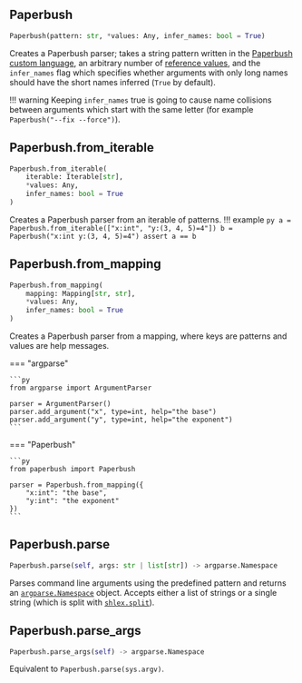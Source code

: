 ## Paperbush

```py
Paperbush(pattern: str, *values: Any, infer_names: bool = True)
```
Creates a Paperbush parser; takes a string pattern
written in the [Paperbush custom language](dsl.md), an arbitrary number of
[reference values](dsl.md#value-references), and the `infer_names` flag which
specifies whether arguments with only long names should have the short names
inferred (`True` by default).

!!! warning
    Keeping `infer_names` true is going to cause name collisions between
    arguments which start with the same letter (for example
    `Paperbush("--fix --force")`).


## Paperbush.from_iterable
```py
Paperbush.from_iterable(
    iterable: Iterable[str],
    *values: Any,
    infer_names: bool = True
)
```
Creates a Paperbush parser from an iterable of patterns.
!!! example
    ```py
    a = Paperbush.from_iterable(["x:int", "y:(3, 4, 5)=4"])
    b = Paperbush("x:int y:(3, 4, 5)=4")
    assert a == b
    ```

## Paperbush.from_mapping
```py
Paperbush.from_mapping(
    mapping: Mapping[str, str],
    *values: Any,
    infer_names: bool = True
)
```
Creates a Paperbush parser from a mapping, where keys are patterns and values
are help messages.

=== "argparse"

    ```py
    from argparse import ArgumentParser

    parser = ArgumentParser()
    parser.add_argument("x", type=int, help="the base")
    parser.add_argument("y", type=int, help="the exponent")
    ```

=== "Paperbush"

    ```py
    from paperbush import Paperbush

    parser = Paperbush.from_mapping({
        "x:int": "the base",
        "y:int": "the exponent"
    })
    ```

## Paperbush.parse

```py
Paperbush.parse(self, args: str | list[str]) -> argparse.Namespace
```

Parses command line arguments using the predefined pattern and returns an
[`argparse.Namespace`](https://docs.python.org/3/library/argparse.html#argparse.Namespace)
object. Accepts either a list of strings or a single string (which is split
with [`shlex.split`](https://docs.python.org/3/library/shlex.html#shlex.split)).


## Paperbush.parse_args

```py
Paperbush.parse_args(self) -> argparse.Namespace
```
Equivalent to `Paperbush.parse(sys.argv)`.